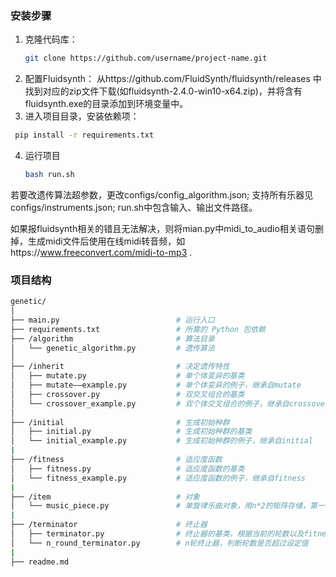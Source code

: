 ### 安装步骤

1. 克隆代码库：
   ```bash
   git clone https://github.com/username/project-name.git
    ```
2. 配置Fluidsynth：
   从https://github.com/FluidSynth/fluidsynth/releases 中找到对应的zip文件下载(如fluidsynth-2.4.0-win10-x64.zip)，并将含有fluidsynth.exe的目录添加到环境变量中。
3. 进入项目目录，安装依赖项：
  ```bash
   pip install -r requirements.txt
   ```
4. 运行项目
   ```bash
   bash run.sh
   ```
若要改遗传算法超参数，更改configs/config_algorithm.json; 支持所有乐器见configs/instruments.json; run.sh中包含输入、输出文件路径。

如果报fluidsynth相关的错且无法解决，则将mian.py中midi_to_audio相关语句删掉，生成midi文件后使用在线midi转音频，如https://www.freeconvert.com/midi-to-mp3 .
### 项目结构

```bash
genetic/
│
├── main.py                          # 运行入口
├── requirements.txt                 # 所需的 Python 包依赖
├── /algorithm                       # 算法目录
│   └── genetic_algorithm.py         # 遗传算法
│
├── /inherit                         # 决定遗传特性
│   ├── mutate.py                    # 单个体变异的基类
│   ├── mutate——example.py           # 单个体变异的例子，继承自mutate
│   ├── crossover.py                 # 双交叉组合的基类
│   └── crossover_example.py         # 双个体交叉组合的例子，继承自crossover
│
├── /initial                         # 生成初始种群
│   ├── initial.py                   # 生成初始种群的基类
│   └── initial_example.py           # 生成初始种群的例子，继承自initial
|
├── /fitness                         # 适应度函数
│   ├── fitness.py                   # 适应度函数的基类
│   └── fitness_example.py           # 适应度函数的例子，继承自fitness
|
├── /item                            # 对象
│   └── music_piece.py               # 单旋律乐曲对象，用n*2的矩阵存储，第一列为音符值，第二列为时值
|
├── /terminator                      # 终止器
│   ├── terminator.py                # 终止器的基类，根据当前的轮数以及fitness判断算法是否终止
│   └── n_round_terminator.py        # n轮终止器，判断轮数是否超过设定值
|
├── readme.md                  
